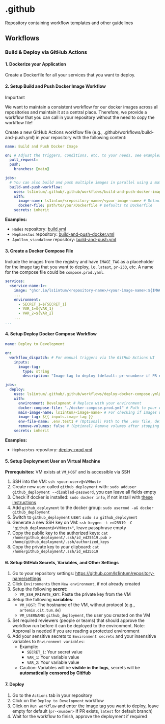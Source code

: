 # .github

Repository containing workflow templates and other guidelines

## Workflows

### Build & Deploy via GitHub Actions

#### 1. Dockerize your Application

Create a Dockerfile for all your services that you want to deploy.

#### 2. Setup Build and Push Docker Image Workflow

> [!IMPORTANT]
> We want to maintain a consistent workflow for our docker images across all repositories and maintain it at a central place. Therefore, we provide a workflow that you can call in your repository without the need to copy the workflow file!

Create a new GitHub Actions workflow file (e.g., .github/workflows/build-and-push.yml) in your repository with the following content:

```yaml
name: Build and Push Docker Image

on: # Adjust the triggers, conditions, etc. to your needs, see examples below
  pull_request:
  push:
    branches: [main]

jobs:
  # You can also build and push multiple images in parallel using a matrix (see examples)
  build-and-push-workflow:
    uses: ls1intum/.github/.github/workflows/build-and-push-docker-image.yml@main
    with:
      image-name: ls1intum/<repository-name>/<your-image-name> # Defaults to the repository name = <owner>/<repository-name>
      docker-file: path/to/your/Dockerfile # Defaults to Dockerfile
    secrets: inherit
```

**Examples:**

- `Hades` repository: [build.yml](https://github.com/ls1intum/hades/blob/main/.github/workflows/build.yml)
- `Hephaestus` repository: [build-and-push-docker.yml](https://github.com/ls1intum/Hephaestus/blob/develop/.github/workflows/build-and-push-docker.yml)
- `Apollon_standalone` repository: [build-and-push.yml](https://github.com/ls1intum/Apollon_standalone/blob/main/.github/workflows/build-and-push.yml)


#### 3. Create a Docker Compose File

Include the images from the registry and have `IMAGE_TAG` as a placeholder for the image tag that you want to deploy, i.e. `latest`, `pr-233`, etc. A name for the compose file could be `compose.prod.yaml`.

```yaml
services:
  <service-name-1>:
    image: "ghcr.io/ls1intum/<repository-name>/<your-image-name>:${IMAGE_TAG}"
    ...
    environment:
      - SECRET_1=${SECRET_1}
      - VAR_1=${VAR_1}
      - VAR_2=${VAR_2}
    ...
...
```

#### 4. Setup Deploy Docker Compose Workflow

```yaml
name: Deploy to Development

on:
  workflow_dispatch: # For manual triggers via the GitHub Actions UI
    inputs:
      image-tag:
        type: string
        description: "Image tag to deploy (default: pr-<number> if PR exists, latest for default branch)"

jobs:  
  deploy:
    uses: ls1intum/.github/.github/workflows/deploy-docker-compose.yml@main
    with:
      environment: Development # Replace with your environment 
      docker-compose-file: "./docker-compose.prod.yml" # Path to your docker-compose file
      main-image-name: ls1intum/<image-name> # For checking if images with image tag exist
      image-tag: ${{ inputs.image-tag }}
      env-file-name: .env.test1 # (Optional) Path to the .env file, defaults to .env
      remove-volumes: false # (Optional) Remove volumes after stopping the services
    secrets: inherit
```

**Examples:**

- `Hephaestus` repository: [deploy-prod.yml](https://github.com/ls1intum/Hephaestus/blob/develop/.github/workflows/deploy-prod.yml)

#### 5. Setup Deployment User on Virtual Machine

**Prerequisites:** VM exists at `VM_HOST` and is accessible via SSH

1. SSH into the VM: `ssh <your-user>@<VMHost>`
2. Create new user called `github_deployment` with: `sudo adduser github_deployment --disabled-password`, you can leave all fields empty
3. Check if docker is installed: `sudo docker info`, if not install with [these instructions](https://docs.docker.com/engine/install/ubuntu/#installation-methods)
4. Add `github_deployment` to the docker group: `sudo usermod -aG docker github_deployment`
5. Switch to `github_deployment` user: `sudo su github_deployment`
6. Generate a new SSH key on VM: `ssh-keygen -t ed25519 -C "github_deployment@<VMHost>"`, leave passphrase empty
7. Copy the public key to the authorized keys: `cat /home/github_deployment/.ssh/id_ed25519.pub > /home/github_deployment/.ssh/authorized_keys`
8. Copy the private key to your clipboard: `cat /home/github_deployment/.ssh/id_ed25519`

#### 6. Setup GitHub Secrets, Variables, and Other Settings

1. Go to your repository settings: https://github.com/ls1intum/repository-name/settings
2. Click `Environments` then `New environment`, if not already created
3. Setup the following **secret**:
   - `VM_SSH_PRIVATE_KEY`: Paste the private key from the VM
4. Setup the following **variables**:
   - `VM_HOST`: The hostname of the VM, without protocol (e.g., `artemis.cit.tum.de`)
   - `VM_USERNAME`: `github_deployment`, the user you created on the VM
5. Set required reviewers (people or teams) that should approve the workflow run before it can be deployed to the environment. Note: Approval is needed if you are reading a protected environment
6. Add your sensitive secrets to `Environment secrets` and your insensitive variables to `Environment variables`:
   - Example:
     - `SECRET_1`: Your secret value
     - `VAR_1`: Your variable value
     - `VAR_2`: Your variable value
   - Caution: Variables will be **visible in the logs**, secrets will be **automatically censored by GitHub**

#### 7. Deploy

1. Go to the `Actions` tab in your repository
2. Click on the `Deploy to Development` workflow
3. Click on `Run workflow` and enter the image tag you want to deploy, leave empty for default (`pr-<number>` if PR exists, `latest` for default branch)
4. Wait for the workflow to finish, approve the deployment if required
